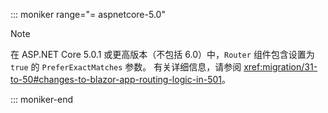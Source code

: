 ::: moniker range="= aspnetcore-5.0"

> [!NOTE]
> 在 ASP.NET Core 5.0.1 或更高版本（不包括 6.0）中，`Router` 组件包含设置为 `true` 的 `PreferExactMatches` 参数。 有关详细信息，请参阅 <xref:migration/31-to-50#changes-to-blazor-app-routing-logic-in-501>。

::: moniker-end
